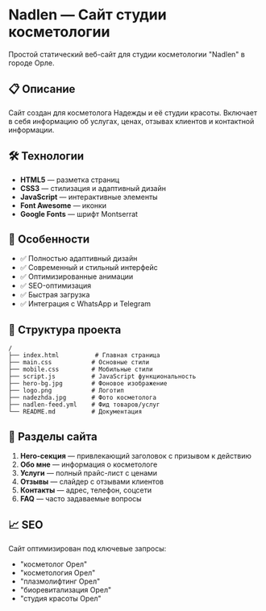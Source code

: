 
# Nadlen — Сайт студии косметологии

Простой статический веб-сайт для студии косметологии "Nadlen" в городе Орле.

## 📋 Описание

Сайт создан для косметолога Надежды и её студии красоты. Включает в себя информацию об услугах, ценах, отзывах клиентов и контактной информации.

## 🛠 Технологии

- **HTML5** — разметка страниц
- **CSS3** — стилизация и адаптивный дизайн
- **JavaScript** — интерактивные элементы
- **Font Awesome** — иконки
- **Google Fonts** — шрифт Montserrat

## 📱 Особенности

- ✅ Полностью адаптивный дизайн
- ✅ Современный и стильный интерфейс
- ✅ Оптимизированные анимации
- ✅ SEO-оптимизация
- ✅ Быстрая загрузка
- ✅ Интеграция с WhatsApp и Telegram

## 📂 Структура проекта

```
/
├── index.html          # Главная страница
├── main.css           # Основные стили
├── mobile.css         # Мобильные стили
├── script.js          # JavaScript функциональность
├── hero-bg.jpg        # Фоновое изображение
├── logo.png           # Логотип
├── nadezhda.jpg       # Фото косметолога
├── nadlen-feed.yml    # Фид товаров/услуг
└── README.md          # Документация
```

## 🎨 Разделы сайта

1. **Hero-секция** — привлекающий заголовок с призывом к действию
2. **Обо мне** — информация о косметологе
3. **Услуги** — полный прайс-лист с ценами
4. **Отзывы** — слайдер с отзывами клиентов
5. **Контакты** — адрес, телефон, соцсети
6. **FAQ** — часто задаваемые вопросы


## 📈 SEO

Сайт оптимизирован под ключевые запросы:
- "косметолог Орел"
- "косметология Орел"
- "плазмолифтинг Орел"
- "биоревитализация Орел"
- "студия красоты Орел"

